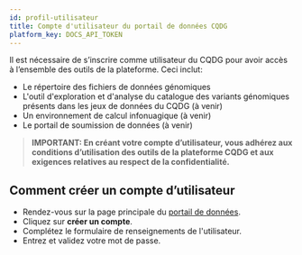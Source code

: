 ```yaml
---
id: profil-utilisateur
title: Compte d'utilisateur du portail de données CQDG
platform_key: DOCS_API_TOKEN
---
```


Il est nécessaire de s’inscrire comme utilisateur du CQDG pour avoir accès à l’ensemble des outils de la plateforme. Ceci inclut: 

-	Le répertoire des fichiers de données génomiques 
-	L'outil d'exploration et d'analyse du catalogue des variants génomiques présents dans les jeux de données du CQDG (à venir) 
-	Un environnement de calcul infonuagique (à venir) 
-	Le portail de soumission de données (à venir) 


 > **IMPORTANT: En créant votre compte d’utilisateur, vous adhérez aux conditions d’utilisation des outils de la plateforme CQDG et aux exigences relatives au respect de la confidentialité.** 

## Comment créer un compte d’utilisateur

- Rendez-vous sur la page principale du [portail de données](https://plateforme.cqdg.ca). 
- Cliquez sur **créer un compte**.
- Complétez le formulaire de renseignements de l'utilisateur. 
- Entrez et validez votre mot de passe. 
